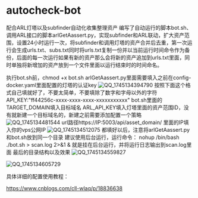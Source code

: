 # autocheck-bot
配合ARL灯塔以及subfinder自动化收集整理资产
编写了自动运行的脚本bot.sh、调用ARL接口的脚本arlGetAassert.py，实现subfinder和ARL联动，扩大资产范围，设置24小时运行一次，将subfinder和调用灯塔的资产合并后去重，第一次运行会生成urls.txt、subs.txt同时将urls.txt复制一份并以当前运行时间命令作为备份，后面的每一次运行如果有新的资产那么会将新的资产追加到urls.txt里面，同时单独将新增加的资产放到一个文件里面以运行结束时的时间命名。

执行bot.sh前，chmod +x bot.sh
arlGetAassert.py里面需要填入之前在config-docker.yaml里面配置的灯塔的认证key
![QQ_1745134394790](https://github.com/user-attachments/assets/033bd0b1-af40-4096-9c9e-aec138177867)
按照下面这个格式自己填就好了，不要太简单，不要填除了数字和字母以外的字符
API_KEY:"ff44256c-xxxx-xxxx-xxxx-xxxxxxxxxxx"
bot.sh里面的TARGET_DOMAIN填入目标域名
ARL_API_KEY填入灯塔里面的资产范围ID，没有就新建一个目标域名的，新建之前需要添加配置一个策略
![QQ_1745134481544](https://github.com/user-attachments/assets/07462be0-c0df-4086-a243-8a23fcf98592)
url路径https://IP:5003/api/asset_domain/ 里面的IP填入你的vps公网IP
![QQ_1745134512075](https://github.com/user-attachments/assets/49296a74-ae0c-4c10-b08a-b4cce7635e9a)
都填好以后，注意将arlGetAassert.py和bot.sh放到同一个目录
建议使用后台运行，运行命令：
nohup /bin/bash ./bot.sh > scan.log 2>&1 &
就是挂在后台运行，并将运行日志输出到scan.log里面
最后的目录结构以及效果
![QQ_1745134559827](https://github.com/user-attachments/assets/add16288-f4d4-442e-8cf1-2acbfb839d80)

![QQ_1745134605729](https://github.com/user-attachments/assets/f1cefdc4-d65c-4d3a-8d30-0ed9c83892cf)

具体详细的配置使用教程：

https://www.cnblogs.com/cll-wlaq/p/18836638
